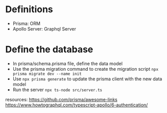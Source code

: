 # Definitions

- Prisma: ORM
- Apollo Server: Graphql Server

# Define the database

- In prisma/schema.prisma file, define the data model
- Use the prisma migration command to create the migration script
`npx prisma migrate dev --name init`
- Use `npx prisma generate` to update the prisma client with the new data model
- Run the server `npx ts-node src/server.ts`



resources: https://github.com/prisma/awesome-links
https://www.howtographql.com/typescript-apollo/6-authentication/
